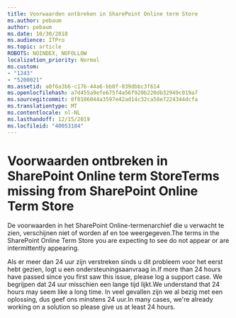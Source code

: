 ```yaml
---
title: Voorwaarden ontbreken in SharePoint Online term Store
ms.author: pebaum
author: pebaum
ms.date: 10/30/2018
ms.audience: ITPro
ms.topic: article
ROBOTS: NOINDEX, NOFOLLOW
localization_priority: Normal
ms.custom:
- "1243"
- "5200021"
ms.assetid: a0f6a3b6-c17b-44a6-bb0f-039dbbc3f614
ms.openlocfilehash: a7d455a9efe675f4a56f920b220db32949c019a7
ms.sourcegitcommit: 0f0186044a3597e42ad14c32ca58e7224344dcfa
ms.translationtype: MT
ms.contentlocale: nl-NL
ms.lasthandoff: 12/15/2019
ms.locfileid: "40053184"
---
```

# <a name="terms-missing-from-sharepoint-online-term-store"></a><span data-ttu-id="c9379-102">Voorwaarden ontbreken in SharePoint Online term Store</span><span class="sxs-lookup"><span data-stu-id="c9379-102">Terms missing from SharePoint Online Term Store</span></span>

<span data-ttu-id="c9379-103">De voorwaarden in het SharePoint Online-termenarchief die u verwacht te zien, verschijnen niet of worden af en toe weergegeven.</span><span class="sxs-lookup"><span data-stu-id="c9379-103">The terms in the SharePoint Online Term Store you are expecting to see do not appear or are intermittently appearing.</span></span>
  
<span data-ttu-id="c9379-104">Als er meer dan 24 uur zijn verstreken sinds u dit probleem voor het eerst hebt gezien, logt u een ondersteuningsaanvraag in.</span><span class="sxs-lookup"><span data-stu-id="c9379-104">If more than 24 hours have passed since you first saw this issue, please log a support case.</span></span> <span data-ttu-id="c9379-105">We begrijpen dat 24 uur misschien een lange tijd lijkt.</span><span class="sxs-lookup"><span data-stu-id="c9379-105">We understand that 24 hours may seem like a long time.</span></span> <span data-ttu-id="c9379-106">In veel gevallen zijn we al bezig met een oplossing, dus geef ons minstens 24 uur.</span><span class="sxs-lookup"><span data-stu-id="c9379-106">In many cases, we're already working on a solution so please give us at least 24 hours.</span></span>
  